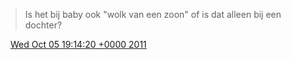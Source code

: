 > Is het bij baby ook "wolk van een zoon" of is dat alleen bij een dochter?

<img src="../../media/tweet.ico" width="12" /> [Wed Oct 05 19:14:20 +0000 2011](https://twitter.com/DromerDenker/status/121664537228345344)